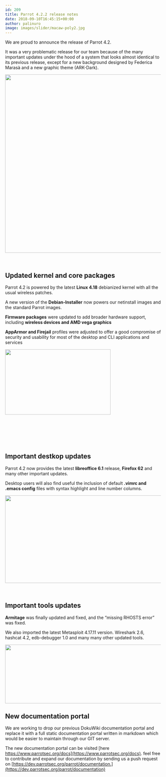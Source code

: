 ```yaml
---
id: 209
title: Parrot 4.2.2 release notes
date: 2018-09-10T16:45:15+00:00
author: palinuro
image: images/slider/macaw-poly2.jpg
---
```

We are proud to announce the release of Parrot 4.2.

It was a very problematic release for our team because of the many important updates under the hood of a system that looks almost identical to its previous release, except for a new background designed by Federica Marasà and a new graphic theme (ARK-Dark).

[<img class="alignnone wp-image-211 size-large" src="https://blog.parrotsec.org/wp-content/uploads/macaw-poly-1024x576.jpg" alt="" width="1024" height="576" srcset="https://blog.parrotsec.org/wp-content/uploads/macaw-poly-1024x576.jpg 1024w, https://blog.parrotsec.org/wp-content/uploads/macaw-poly-300x169.jpg 300w, https://blog.parrotsec.org/wp-content/uploads/macaw-poly-768x432.jpg 768w, https://blog.parrotsec.org/wp-content/uploads/macaw-poly-830x467.jpg 830w, https://blog.parrotsec.org/wp-content/uploads/macaw-poly-230x129.jpg 230w, https://blog.parrotsec.org/wp-content/uploads/macaw-poly-350x197.jpg 350w, https://blog.parrotsec.org/wp-content/uploads/macaw-poly-480x270.jpg 480w" sizes="(max-width: 1024px) 100vw, 1024px" />](https://blog.parrotsec.org/wp-content/uploads/macaw-poly.jpg)

&nbsp;

## Updated kernel and core packages

Parrot 4.2 is powered by the latest **Linux 4.18** debianized kernel with all the usual wireless patches.

A new version of the **Debian-Installer** now powers our netinstall images and the standard Parrot images.

**Firmware packages** were updated to add broader hardware support, including **wireless devices and AMD vega graphics**

**AppArmor and Firejail** profiles were adjusted to offer a good compromise of security and usability for most of the desktop and CLI applications and services

<img class="alignnone size-full wp-image-214" src="https://blog.parrotsec.org/wp-content/uploads/Screenshot-at-2018-09-10-17-58-08.png" alt="" width="341" height="211" srcset="https://blog.parrotsec.org/wp-content/uploads/Screenshot-at-2018-09-10-17-58-08.png 341w, https://blog.parrotsec.org/wp-content/uploads/Screenshot-at-2018-09-10-17-58-08-300x186.png 300w, https://blog.parrotsec.org/wp-content/uploads/Screenshot-at-2018-09-10-17-58-08-230x142.png 230w" sizes="(max-width: 341px) 100vw, 341px" />

&nbsp;

&nbsp;

&nbsp;

## Important destkop updates

Parrot 4.2 now provides the latest **libreoffice 6.1** release, **Firefox 62** and many other important updates.

Desktop users will also find useful the inclusion of default **.vimrc and .emacs config** files with syntax highlight and line number columns.

<img class="alignnone size-full wp-image-218" src="https://blog.parrotsec.org/wp-content/uploads/Screenshot-at-2018-09-10-18-18-23.png" alt="" width="618" height="283" srcset="https://blog.parrotsec.org/wp-content/uploads/Screenshot-at-2018-09-10-18-18-23.png 618w, https://blog.parrotsec.org/wp-content/uploads/Screenshot-at-2018-09-10-18-18-23-300x137.png 300w, https://blog.parrotsec.org/wp-content/uploads/Screenshot-at-2018-09-10-18-18-23-230x105.png 230w, https://blog.parrotsec.org/wp-content/uploads/Screenshot-at-2018-09-10-18-18-23-350x160.png 350w, https://blog.parrotsec.org/wp-content/uploads/Screenshot-at-2018-09-10-18-18-23-480x220.png 480w" sizes="(max-width: 618px) 100vw, 618px" />

&nbsp;

## Important tools updates

**Armitage** was finally updated and fixed, and the &#8220;missing RHOSTS error&#8221; was fixed.

We also imported the latest Metasploit 4.17.11 version. Wireshark 2.6, hashcat 4.2, edb-debugger 1.0 and many many other updated tools.

[<img class="alignnone size-full wp-image-216" src="https://blog.parrotsec.org/wp-content/uploads/Screenshot-at-2018-09-10-18-16-00.png" alt="" width="962" height="190" srcset="https://blog.parrotsec.org/wp-content/uploads/Screenshot-at-2018-09-10-18-16-00.png 962w, https://blog.parrotsec.org/wp-content/uploads/Screenshot-at-2018-09-10-18-16-00-300x59.png 300w, https://blog.parrotsec.org/wp-content/uploads/Screenshot-at-2018-09-10-18-16-00-768x152.png 768w, https://blog.parrotsec.org/wp-content/uploads/Screenshot-at-2018-09-10-18-16-00-830x164.png 830w, https://blog.parrotsec.org/wp-content/uploads/Screenshot-at-2018-09-10-18-16-00-230x45.png 230w, https://blog.parrotsec.org/wp-content/uploads/Screenshot-at-2018-09-10-18-16-00-350x69.png 350w, https://blog.parrotsec.org/wp-content/uploads/Screenshot-at-2018-09-10-18-16-00-480x95.png 480w" sizes="(max-width: 962px) 100vw, 962px" />](https://dev.parrotsec.org/parrot/armitage/commit/68f584e0064adc31aa42755b3f5c527e5e2687a9)

## 

## New documentation portal

We are working to drop our previous DokuWiki documentation portal and replace it with a full static documentation portal written in markdown which would be easier to maintain through our GIT server.

The new documentation portal can be visited [here https://www.parrotsec.org/docs](https://www.parrotsec.org/docs). feel free to contribute and expand our documentation by sending us a push request on [https://dev.parrotsec.org/parrot/documentation.](https://dev.parrotsec.org/parrot/documentation)